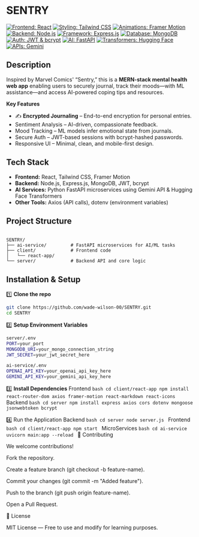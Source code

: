 
# SENTRY

[![Frontend: React](https://img.shields.io/badge/Frontend-React-blue)](https://reactjs.org)
[![Styling: Tailwind CSS](https://img.shields.io/badge/Styling-Tailwind%20CSS-teal)](https://tailwindcss.com)
[![Animations: Framer Motion](https://img.shields.io/badge/Animations-Framer%20Motion-lightgrey)](https://www.framer.com/motion/)
[![Backend: Node.js](https://img.shields.io/badge/Backend-Node.js-green)](https://nodejs.org)
[![Framework: Express.js](https://img.shields.io/badge/Framework-Express.js-lightgrey)](https://expressjs.com)
[![Database: MongoDB](https://img.shields.io/badge/Database-MongoDB-darkgreen)](https://www.mongodb.com)
[![Auth: JWT & bcrypt](https://img.shields.io/badge/Auth-JWT%20%26%20bcrypt-orange)](https://jwt.io)
[![AI: FastAPI](https://img.shields.io/badge/AI-FastAPI-blue)](https://fastapi.tiangolo.com)
[![Transformers: Hugging Face](https://img.shields.io/badge/Transformers-Hugging%20Face-purple)](https://huggingface.co/transformers)
[![APIs: Gemini](https://img.shields.io/badge/API-Gemini--)](https://developers.google.com/)

## Description

Inspired by Marvel Comics' “Sentry,” this is a **MERN-stack mental health web app** enabling users to securely journal, track their moods—with ML assistance—and access AI-powered coping tips and resources.

**Key Features**  
- ✍️ **Encrypted Journaling** – End-to-end encryption for personal entries.  
-  Sentiment Analysis – AI-driven, compassionate feedback.  
-  Mood Tracking – ML models infer emotional state from journals.  
-  Secure Auth – JWT-based sessions with bcrypt-hashed passwords.  
-  Responsive UI – Minimal, clean, and mobile-first design.

## Tech Stack

- **Frontend:** React, Tailwind CSS, Framer Motion  
- **Backend:** Node.js, Express.js, MongoDB, JWT, bcrypt  
- **AI Services:** Python FastAPI microservices using Gemini API & Hugging Face Transformers  
- **Other Tools:** Axios (API calls), dotenv (environment variables)

## Project Structure

```

SENTRY/
├── ai-service/         # FastAPI microservices for AI/ML tasks
├── client/             # Frontend code
│   └── react-app/
└── server/             # Backend API and core logic

````

## Installation & Setup

1️⃣ **Clone the repo**  
   ```bash
   git clone https://github.com/wade-wilson-00/SENTRY.git
   cd SENTRY
   ```
   
2️⃣ **Setup Environment Variables**
   ```bash
   server/.env
   PORT=your_port
   MONGODB_URI=your_mongo_connection_string
   JWT_SECRET=your_jwt_secret_here

   ai-service/.env
   OPENAI_API_KEY=your_openai_api_key_here
   GEMINI_API_KEY=your_gemini_api_key_here
   ```
   
3️⃣ **Install Dependencies**
    Frontend
    ```bash
    cd client/react-app
    npm install react-router-dom axios framer-motion react-markdown react-icons
    ```
    Backend
    ```bash
    cd server
    npm install express axios cors dotenv mongoose jsonwebtoken bcrypt
    ```

4️⃣ Run the Application
    Backend
    ```bash
    cd server
    node server.js
    ```
    Frontend
    ```bash
    cd client/react-app
    npm start
    ```
    MicroServices
    ```bash
    cd ai-service
    uvicorn main:app --reload
    ```
🤝 Contributing

We welcome contributions!

Fork the repository.

Create a feature branch (git checkout -b feature-name).

Commit your changes (git commit -m "Added feature").

Push to the branch (git push origin feature-name).

Open a Pull Request.

📜 License

MIT License — Free to use and modify for learning purposes.




    
    
   
   
